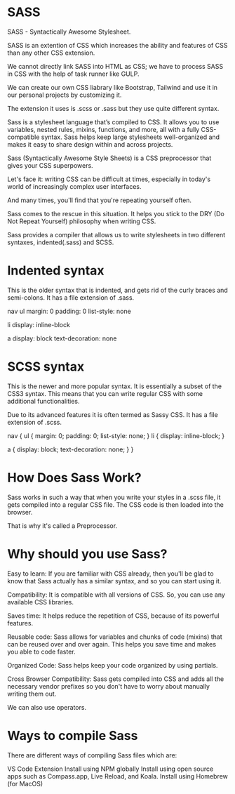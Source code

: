 <h1> SASS </h1>

SASS - Syntactically Awesome Stylesheet.<br>

SASS is an extention of CSS which increases the ability and features of CSS than any other CSS extension.<br>

We cannot directly link SASS into HTML as CSS; we have to process SASS in CSS with the help of task runner like GULP.<br>

We can create our own CSS liabrary like Bootstrap, Tailwind and use it in our personal projects by customizing it.<br>

The extension it uses is .scss or .sass but they use quite different syntax.<br>

Sass is a stylesheet language that’s compiled to CSS. It allows you to use variables, nested rules, mixins, functions, and more, all with a fully CSS-compatible syntax. Sass helps keep large stylesheets well-organized and makes it easy to share design within and across projects.<br>

Sass (Syntactically Awesome Style Sheets) is a CSS preprocessor that gives your CSS superpowers.</br>

Let's face it: writing CSS can be difficult at times, especially in today's world of increasingly complex user interfaces.</br>

And many times, you'll find that you're repeating yourself often.</br>

Sass comes to the rescue in this situation. It helps you stick to the DRY (Do Not Repeat Yourself) philosophy when writing CSS.</br>

Sass provides a compiler that allows us to write stylesheets in two different syntaxes, indented(.sass) and SCSS.</br>

<h1> Indented syntax </h1>

This is the older syntax that is indented, and gets rid of the curly braces and semi-colons. It has a file extension of .sass.

nav
  ul
    margin: 0
    padding: 0
    list-style: none

  li
    display: inline-block

  a
    display: block
    text-decoration: none

<h1> SCSS syntax </h1>

This is the newer and more popular syntax. It is essentially a subset of the CSS3 syntax. This means that you can write regular CSS with some additional functionalities.

Due to its advanced features it is often termed as Sassy CSS. It has a file extension of .scss.

nav {
  ul {
    margin: 0;
    padding: 0;
    list-style: none;
  }
  li {
    display: inline-block;
  }

  a {
    display: block;
    text-decoration: none;
  }
}

<h1> How Does Sass Work? </h1>

Sass works in such a way that when you write your styles in a .scss file, it gets compiled into a regular CSS file. The CSS code is then loaded into the browser.

That is why it's called a Preprocessor.

<h1> Why should you use Sass? </h1>

Easy to learn: If you are familiar with CSS already, then you'll be glad to know that Sass actually has a similar syntax, and so you can start using it. 

Compatibility: It is compatible with all versions of CSS. So, you can use any available CSS libraries.

Saves time: It helps reduce the repetition of CSS, because of its powerful features.

Reusable code: Sass allows for variables and chunks of code (mixins) that can be reused over and over again. This helps you save time and makes you able to code faster.

Organized Code: Sass helps keep your code organized by using partials.

Cross Browser Compatibility: Sass gets compiled into CSS and adds all the necessary vendor prefixes so you don't have to worry about manually writing them out.

We can also use operators.


<h1> Ways to compile Sass </h1>

There are different ways of compiling Sass files which are:

VS Code Extension
Install using NPM globally
Install using open source apps such as Compass.app, Live Reload, and Koala.
Install using Homebrew (for MacOS)
